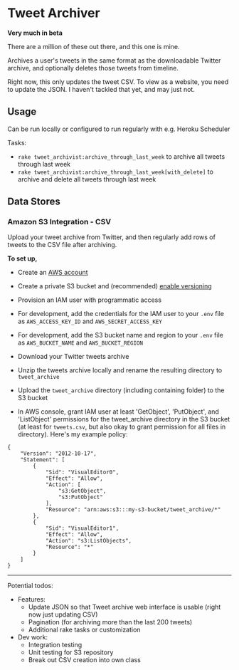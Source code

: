 # Tweet Archiver

**Very much in beta**

There are a million of these out there, and this one is mine.

Archives a user's tweets in the same format as the downloadable Twitter archive, and optionally deletes those tweets from timeline.

Right now, this only updates the tweet CSV. To view as a website, you need to update the JSON. I haven't tackled that yet, and may just not.

## Usage

Can be run locally or configured to run regularly with e.g. Heroku Scheduler

Tasks:
* `rake tweet_archivist:archive_through_last_week` to archive all tweets through last week    
* `rake tweet_archivist:archive_through_last_week[with_delete]` to archive and delete all tweets through last week    

## Data Stores

### Amazon S3 Integration - CSV

Upload your tweet archive from Twitter, and then regularly add rows of tweets to the CSV file after archiving.

**To set up,**

* Create an [AWS account](https://aws.amazon.com)
* Create a private S3 bucket and (recommended) [enable versioning](https://docs.aws.amazon.com/AmazonS3/latest/dev/Versioning.html#how-to-enable-disable-versioning-intro)
* Provision an IAM user with programmatic access
* For development, add the credentials for the IAM user to your `.env` file as `AWS_ACCESS_KEY_ID` and `AWS_SECRET_ACCESS_KEY`
* For development, add the S3 bucket name and region to your `.env` file as `AWS_BUCKET_NAME` and `AWS_BUCKET_REGION`

* Download your Twitter tweets archive
* Unzip the tweets archive locally and rename the resulting directory to `tweet_archive`
* Upload the `tweet_archive` directory (including containing folder) to the S3 bucket

* In AWS console, grant IAM user at least 'GetObject', 'PutObject', and 'ListObject' permissions for the tweet_archive directory in the S3 bucket (at least for `tweets.csv`, but also okay to grant permission for all files in directory). Here's my example policy:
```
{
    "Version": "2012-10-17",
    "Statement": [
        {
            "Sid": "VisualEditor0",
            "Effect": "Allow",
            "Action": [
                "s3:GetObject",
                "s3:PutObject"
            ],
            "Resource": "arn:aws:s3:::my-s3-bucket/tweet_archive/*"
        },
        {
            "Sid": "VisualEditor1",
            "Effect": "Allow",
            "Action": "s3:ListObjects",
            "Resource": "*"
        }
    ]
}
```

---

Potential todos:

* Features:
    * Update JSON so that Tweet archive web interface is usable (right now just updating CSV)
    * Pagination (for archiving more than the last 200 tweets)
    * Additional rake tasks or customization
* Dev work:
    * Integration testing
    * Unit testing for S3 repository
    * Break out CSV creation into own class
